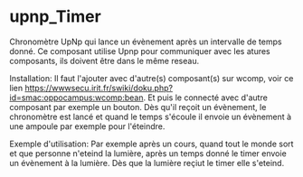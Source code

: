 # upnp_Timer
Chronomètre UpNp qui lance un évènement après un intervalle de temps donné. Ce composant utilise Upnp 
pour communiquer avec les atures composants, ils doivent être dans le même reseau.

Installation:
Il faut l'ajouter avec d'autre(s) composant(s) sur wcomp, voir ce lien https://wwwsecu.irit.fr/swiki/doku.php?id=smac:oppocampus:wcomp:bean. Et puis le connecté avec d'autre composant par exemple un bouton. 
Dès qu'il reçoit un évènement, le chronomètre est lancé et quand le temps s'écoule il envoie un évènement
à une ampoule par exemple pour l'éteindre.

Exemple d'utilisation:
Par exemple après un cours, quand tout le monde sort et que personne n'eteind la lumière, après un temps donné
le timer envoie un évènement à la lumière. Dès que la lumière reçiut le timer elle s'eteind.
